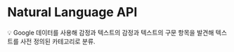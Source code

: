 # Natural Language API

<aside>
💡 Google 데이터를 사용해 감정과 텍스트의 감정과 텍스트의 구문 항목을 발견해 텍스트를 사전 정의된 카테고리로 분류.

</aside>